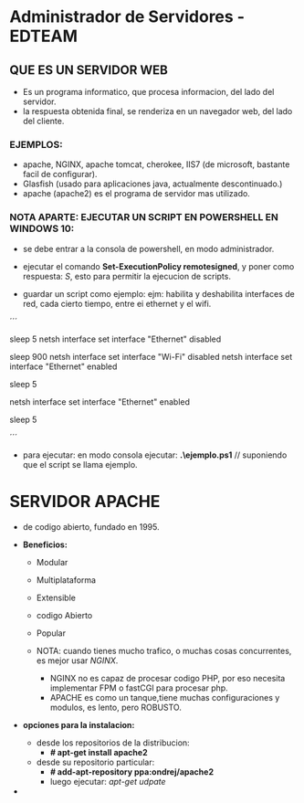 # Administrador de Servidores - EDTEAM

## QUE ES UN SERVIDOR WEB
- Es un programa informatico, que procesa informacion, del lado del servidor.
- la respuesta obtenida final, se renderiza en un navegador web, del lado del cliente.

### EJEMPLOS:
- apache, NGINX, apache tomcat, cherokee, IIS7 (de microsoft, bastante facil de configurar).
- Glasfish (usado para aplicaciones java, actualmente descontinuado.)
- apache (apache2) es el programa de servidor mas utilizado.


### NOTA APARTE: EJECUTAR UN SCRIPT EN POWERSHELL EN WINDOWS 10:

- se debe entrar a la consola de powershell, en modo administrador.
- ejecutar el comando **Set-ExecutionPolicy remotesigned**, y poner como respuesta: *_S_*, esto para permitir la ejecucion de scripts.

- guardar un script como ejemplo: ejm: habilita y deshabilita interfaces de red, cada cierto tiempo, entre ei ethernet y el wifi.

´´´

sleep 5
netsh interface set interface "Ethernet" disabled

sleep 900
netsh interface set interface "Wi-Fi" disabled
netsh interface set interface "Ethernet" enabled

sleep 5

netsh interface set interface "Ethernet" enabled

sleep 5

´´´

- para ejecutar: en modo consola ejecutar: **.\ejemplo.ps1** // suponiendo que el script se llama ejemplo.


# SERVIDOR APACHE
- de codigo abierto, fundado en 1995.
- **Beneficios:**
    - Modular
    - Multiplataforma
    - Extensible
    - codigo Abierto
    - Popular

    - NOTA: cuando tienes mucho trafico, o muchas cosas concurrentes, es mejor usar *NGINX*.
        - NGINX no es capaz de procesar codigo PHP, por eso necesita implementar FPM o fastCGI para procesar php.
        - APACHE es como un tanque,tiene muchas configuraciones y modulos, es lento, pero ROBUSTO.
- **opciones para la instalacion:**
    - desde los repositorios de la distribucion:
        - **# apt-get install apache2**
    - desde su repositorio particular:
        - **# add-apt-repository ppa:ondrej/apache2**
        - luego ejecutar: *apt-get udpate*

- 

